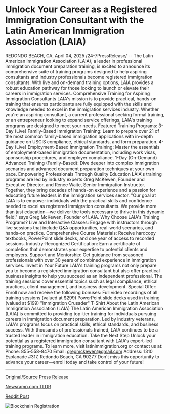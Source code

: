 # Unlock Your Career as a Registered Immigration Consultant with the Latin American Immigration Association (LAIA)

REDONDO BEACH, CA, April 04, 2025 /24-7PressRelease/ -- The Latin American Immigration Association (LAIA), a leader in professional immigration document preparation training, is excited to announce its comprehensive suite of training programs designed to help aspiring consultants and industry professionals become registered immigration consultants. With live and on-demand training options, LAIA provides a robust education pathway for those looking to launch or elevate their careers in immigration services.  Comprehensive Training for Aspiring Immigration Consultants  LAIA's mission is to provide practical, hands-on training that ensures participants are fully equipped with the skills and knowledge needed to excel in the immigration services industry. Whether you're an aspiring consultant, a current professional seeking formal training, or an entrepreneur looking to expand service offerings, LAIA's training programs are designed to meet your needs.  Featured Training Programs: 3-Day (Live) Family-Based Immigration Training: Learn to prepare over 21 of the most common family-based immigration applications with in-depth guidance on USCIS compliance, ethical standards, and form preparation.  4-Day (Live) Employment-Based Immigration Training: Master the essentials of employment-based immigration documentation, including work visas, sponsorship procedures, and employer compliance.  1-Day (On-Demand) Advanced Training (Family-Based): Dive deeper into complex immigration scenarios and advanced document preparation techniques at your own pace.  Empowering Professionals Through Quality Education  LAIA's training programs are led by industry experts Greg McKewen, Founder and Executive Director, and Renee Waite, Senior Immigration Instructor. Together, they bring decades of hands-on experience and a passion for educating future leaders in the immigration services sector.  "Our goal at LAIA is to empower individuals with the practical skills and confidence needed to excel as registered immigration consultants. We provide more than just education—we deliver the tools necessary to thrive in this dynamic field," says Greg McKewen, Founder of LAIA.  Why Choose LAIA's Training Programs?  Live and Interactive Classes: Engage with instructors through live sessions that include Q&A opportunities, real-world scenarios, and hands-on practice.  Comprehensive Course Materials: Receive hardcopy textbooks, PowerPoint slide decks, and one year of access to recorded sessions.  Industry-Recognized Certification: Earn a certificate of completion that demonstrates your expertise to potential clients and employers.  Support and Mentorship: Get guidance from seasoned professionals with over 30 years of combined experience in immigration services.  Invest in Your Future LAIA's training programs not only prepare you to become a registered immigration consultant but also offer practical business insights to help you succeed as an independent professional. The training sessions cover essential topics such as legal compliance, ethical practices, client management, and business development.  Special Offer: Enroll now and receive the following bonuses:  Full video recordings of all training sessions (valued at $299)  PowerPoint slide decks used in training (valued at $199)  "Immigration Crusader" T-Shirt  About the Latin American Immigration Association (LAIA)  The Latin American Immigration Association (LAIA) is committed to providing top-tier training for individuals pursuing careers in immigration document preparation. Led by industry veterans, LAIA's programs focus on practical skills, ethical standards, and business success. With thousands of professionals trained, LAIA continues to be a trusted leader in immigration education.  Take the Next Step Unlock your potential as a registered immigration consultant with LAIA's expert-led training programs. To learn more, visit latinimmigration.org or contact us at:  Phone: 855-558-8470  Email: gregmckewen@gmail.com  Address: 1310 Esplanade #317, Redondo Beach, CA 90277  Don't miss this opportunity to advance your career—enroll today and take control of your future! 

---

[Original/Source Press Release](https://www.24-7pressrelease.com/press-release/521437/unlock-your-career-as-a-registered-immigration-consultant-with-the-latin-american-immigration-association-laia)
                    

[Newsramp.com TLDR](https://newsramp.com/curated-news/laia-unveils-training-programs-for-immigration-consultants/7db27a21176b3ff3c0eff705991d1664) 

 



[Reddit Post](https://www.reddit.com/r/newsramp/comments/1jr6552/laia_unveils_training_programs_for_immigration/) 



![Blockchain Registration](https://cdn.newsramp.app/24-7PressRelease/qrcode/254/4/pintmJ1K.webp)